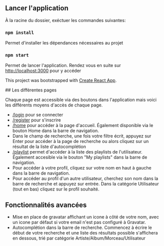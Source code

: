 ## Lancer l'application

À la racine du dossier, exéctuer les commandes suivantes:

### `npm install`
Permet d'installer les dépendances nécessaires au projet

### `npm start`
Permet de lancer l'application.
Rendez vous en suite sur [http://localhost:3000](http://localhost:3000) pour y accéder

This project was bootstrapped with [Create React App](https://github.com/facebook/create-react-app).

## Les différentes pages

Chaque page est accessible via des boutons dans l'application mais voici les différents moyens d'accès de chaque page.

* [/login](http://localhost:3000/login) pour se connecter
* [/register](http://localhost:3000/register) pour s'inscrire
* [/home](http://localhost:3000/home) pour accéder à la page d'accueil. Également disponible via le bouton Home dans la barre de navigation.
* Dans le champ de recherche, une fois votre filtre écrit, appuyez sur Enter pour accéder à la page de recherche ou alors cliquez sur un résultat de la liste d'autocomplétion
* [/playlist](http://localhost:3000/playlist) permet d'accéder à la liste des playlists de l'utilisateur. Également accesible via le bouton "My playlists" dans la barre de navigation.
* Pour accéder à votre profil, cliquez sur votre nom en haut à gauche dans la barre de navigation.
* Pour accéder au profil d'un autre utilisateur, cherchez son nom dans la barre de recherche et appuyez sur entrée. Dans la catégorie Utilisateur (tout en bas) cliquez sur le profil souhaité.

## Fonctionnalités avancées

* Mise en place de gravatar affichant un icone à côté de votre nom, avec un icone par défaut si votre email n'est pas configuré à Gravatar.
* Autocomplétion dans la barre de recherche. Commencez à écrire le début de votre recherche et une liste des résultats possible s'affichera en dessous, trié par catégorie Artiste/Album/Morceau/Utilisateur

